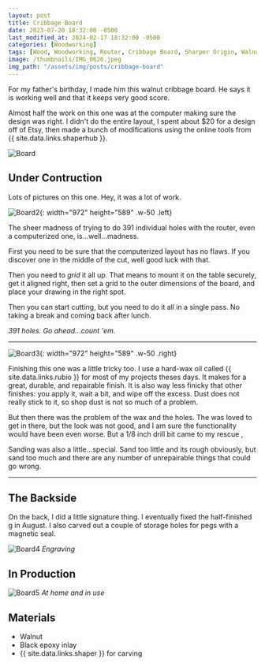 ```yaml
---
layout: post
title: Cribbage Board
date: 2023-07-20 18:32:00 -0500
last_modified_at: 2024-02-17 18:32:00 -0500
categories: [Woodworking]
tags: [Wood, Woodworking, Router, Cribbage Board, Sharper Origin, Walnut]
image: /thumbnails/IMG_0626.jpeg
img_path: "/assets/img/posts/cribbage-board"
---
```


For my father's birthday, I made him this walnut cribbage board. He says it is working well and that it keeps very good score.

Almost half the work on this one was at the computer making sure the design was right.  I didn't do the entire layout, I spent about $20 for a design off of Etsy, then made a bunch of modifications using the online tools from {{ site.data.links.shaperhub }}.

![Board][Board]

## Under Contruction

Lots of pictures on this one.  Hey, it was a lot of work.

![Board2][Board2]{: width="972" height="589" .w-50 .left}

The sheer madness of trying to do 391 individual holes with the router, even a computerized one, is...well...madness.  

First you need to be sure that the computerized layout has no flaws.  If you discover one in the middle of the cut, well good luck with that.  

Then you need to _grid_ it all up.  That means to mount it on the table securely, get it aligned right, then set a grid to the outer dimensions of the board, and place your drawing in the right spot.

Then you can start cutting, but you need to do it all in a single pass.  No taking a break and coming back after lunch.

_391 holes.  Go ahead...count 'em._

---

![Board3][Board3]{: width="972" height="589" .w-50 .right}

Finishing this one was a little tricky too.  I use a hard-wax oil called {{ site.data.links.rubio }} for most of my projects theses days.  It makes for a great, durable, and repairable finish.  It is also way less finicky that other finishes: you apply it, wait a bit, and wipe off the excess.  Dust does not really stick to it, so shop dust is not so much of a problem.

But then there was the problem of the wax and the holes.  The was loved to get in there, but the look was not good, and I am sure the functionality would have been even worse.  But a 1/8 inch drill bit came to my rescue ,

Sanding was also a little...special.  Sand too little and its rough obviously, but sand too much and there are any number of unrepairable things that could go wrong.

---

## The Backside

On the back, I did a little signature thing.  I eventually fixed the half-finished g in August.  I also carved out a couple of storage holes for pegs with a magnetic seal.

![Board4][Board4]
_Engraving_

## In Production

![Board5][Board5]
_At home and in use_

## Materials

- Walnut
- Black epoxy inlay
- {{ site.data.links.shaper }} for carving

[Board]: CribbageBoard02.jpeg
[Board2]: 20230720_200245-1.jpeg
[Board3]: 20230720_163338.jpeg
[Board4]: 20230720_163408.jpeg
[Board5]: IMG_0626.jpeg
